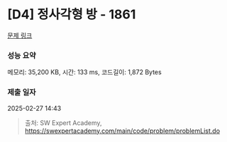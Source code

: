 # [D4] 정사각형 방 - 1861 

[문제 링크](https://swexpertacademy.com/main/code/problem/problemDetail.do?contestProbId=AV5LtJYKDzsDFAXc) 

### 성능 요약

메모리: 35,200 KB, 시간: 133 ms, 코드길이: 1,872 Bytes

### 제출 일자

2025-02-27 14:43



> 출처: SW Expert Academy, https://swexpertacademy.com/main/code/problem/problemList.do